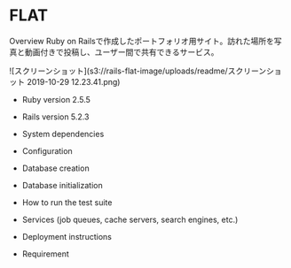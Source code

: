 # FLAT

Overview
Ruby on Railsで作成したポートフォリオ用サイト。訪れた場所を写真と動画付きで投稿し、ユーザー間で共有できるサービス。

![スクリーンショット](s3://rails-flat-image/uploads/readme/スクリーンショット 2019-10-29 12.23.41.png)

* Ruby version 2.5.5

* Rails version 5.2.3

* System dependencies

* Configuration

* Database creation

* Database initialization

* How to run the test suite

* Services (job queues, cache servers, search engines, etc.)

* Deployment instructions

* Requirement
